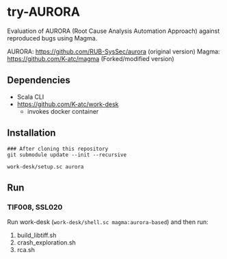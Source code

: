 try-AURORA
====

Evaluation of AURORA (Root Cause Analysis Automation Approach) against reproduced bugs using Magma.

AURORA: https://github.com/RUB-SysSec/aurora (original version)
Magma: https://github.com/K-atc/magma (Forked/modified version)


Dependencies
----
- Scala CLI
- https://github.com/K-atc/work-desk
    - invokes docker container


Installation
----
```shell
### After cloning this repository
git submodule update --init --recursive

work-desk/setup.sc aurora
```


Run
----
### TIF008, SSL020
Run work-desk (`work-desk/shell.sc magma:aurora-based`) and then run:
1. build_libtiff.sh
2. crash_exploration.sh
3. rca.sh
